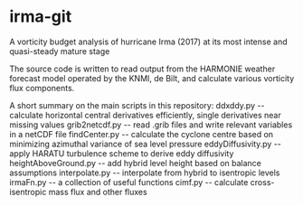 # irma-git
A vorticity budget analysis of hurricane Irma (2017) at its most intense and quasi-steady mature stage

The source code is written to read output from the HARMONIE weather forecast model operated by the KNMI, de Bilt, and calculate various vorticity flux components. 

A short summary on the main scripts in this repository:
	ddxddy.py -- calculate horizontal central derivatives efficiently, single derivatives near missing values
	grib2netcdf.py -- read .grib files and write relevant variables in a netCDF file
	findCenter.py -- calculate the cyclone centre based on minimizing azimuthal variance of sea level pressure
	eddyDiffusivity.py -- apply HARATU turbulence scheme to derive eddy diffusivity
	heightAboveGround.py -- add hybrid level height based on balance assumptions
	interpolate.py -- interpolate from hybrid to isentropic levels
	irmaFn.py -- a collection of useful functions
	cimf.py -- calculate cross-isentropic mass flux and other fluxes